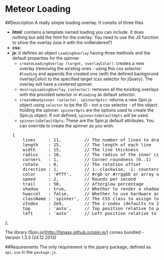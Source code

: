 # Meteor Loading

##Description
A really simple loading overlay. It consits of three files

- **html**: contains a template named loading you can include. It does nothing but add the html for the overlay. You need to use the JS function to show the overlay (use it with the onRendered?)
- **css**:
- **js**: It defines an object `LoadingOverlay` having three methods and the default properties for the spinner.
  - `createLoadingOverlay (target, overlayColor)`: creates a new overlay (removing the existing ones - using this css selector: `#loading` and appends the created one (with the defined backgorund overlayColor) to the specified target (css selector for jQuery). The overlay will have a centered spinner.
  - `destroyLoadingOverlay (selector)`: removes all the exisiting overlays with the provided selector or `#loading` as default selector.
  - `createNewSpinner (selector, spinnerOpts)`: returns a new Spin.js object using `selector` to be the ID - not a css selector - of the object holding the spinner. `spinnerOpts` are the options used to create the Spin.js object. If not defined, `spinnerJsDefaultOpts` will be used.
  - `spinnerJsDefaultOpts`: These are the Spin.js default attributes. You can override to create the spinner as you wish.
  <pre>{
      lines     : 11,         // The number of lines to draw
      length    : 15,         // The length of each line
      width     : 15,         // The line thickness
      radius    : 10,         // The radius of the inner circle
      corners   : 1,          // Corner roundness (0..1)
      rotate    : 0,          // The rotation offset
      direction : 1,          // 1: clockwise, -1: counterclockwise
      color     : '#fff',     // #rgb or #rrggbb or array of colors
      speed     : 2,          // Rounds per second
      trail     : 50,         // Afterglow percentage
      shadow    : true,       // Whether to render a shadow
      hwaccel   : false,      // Whether to use hardware acceleration
      className : 'spinner',  // The CSS class to assign to the spinner
      zIndex    : 2e9,        // The z-index (defaults to 2000000000)
      top       : 'auto',     // Top position relative to parent in px
      left      : 'auto'      // Left position relative to parent in px
};</pre>

The library (Spin.js)[http://fgnass.github.io/spin.js/] comes bundled - Version 1.3.3 (24.12.2013)

##Requirements
The only requirement is the jquery package, defined as `api.use` in the `package.js`.